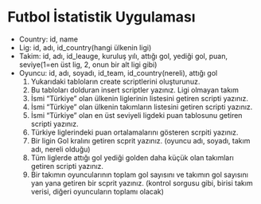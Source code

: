 # Futbol İstatistik Uygulaması
* Country: id, name
* Lig: id, adı, id_country(hangi ülkenin ligi)
* Takim: id, adı, id_leauge, kuruluş yılı, attığı gol, yediği gol, puan, seviye(1=en üst lig, 2, onun bir alt ligi gibi)
* Oyuncu: id, adı, soyadı, id_team, id_country(nereli), attığı gol
  1. Yukarıdaki tabloların create scriptlerini oluşturunuz.
  2. Bu tabloları dolduran insert scriptler yazınız. Ligi olmayan takım
  3. İsmi “Türkiye” olan ülkenin liglerinin listesini getiren scripti yazınız.
  4. İsmi “Türkiye” olan ülkenin takımların listesini getiren scripti yazınız.
  5. İsmi “Türkiye” olan en üst seviyeli ligdeki puan tablosunu getiren scripti yazınız.
  6. Türkiye liglerindeki puan ortalamalarını gösteren scrpiti yazınız.
  7. Bir ligin Gol kralını getiren scprit yazınız. (oyuncu adı, soyadı, takım adı, nereli olduğu)
  8. Tüm liglerde attığı gol yediği golden daha küçük olan takımları getiren scripti yazınız.
  9. Bir takımın oyuncularının toplam gol sayısını ve takımın gol sayısını yan yana getiren bir scprit yazınız. (kontrol sorgusu gibi, birisi takım verisi, diğeri oyuncuların toplamı olacak)
